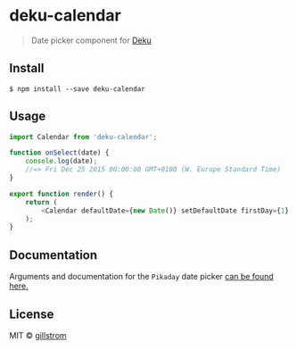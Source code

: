 # deku-calendar

> Date picker component for [Deku](https://github.com/dekujs/deku)


## Install

```
$ npm install --save deku-calendar
```


## Usage

```js
import Calendar from 'deku-calendar';

function onSelect(date) {
	console.log(date);
	//=> Fri Dec 25 2015 00:00:00 GMT+0100 (W. Europe Standard Time)
}

export function render() {
	return (
		<Calendar defaultDate={new Date()} setDefaultDate firstDay={1} minDate={new Date()} onSelect={onSelect}/>
	);
}

```

## Documentation 

Arguments and documentation for the `Pikaday` date picker [can be found here.](https://github.com/dbushell/Pikaday#configuration)


## License

MIT © [gillstrom](https://github.com/gillstrom)
